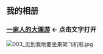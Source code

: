 ## 我的相册

  
### [一家人的大理游](https://eldencheng.github.io/alarms/dali/) <- 点击文字打开  
  
![003_见到我地要坐果架飞机啦.jpg](http://remote.mcgods.top:8999/images/dali/003_见到我地要坐果架飞机啦.jpg)  
  

  
  

